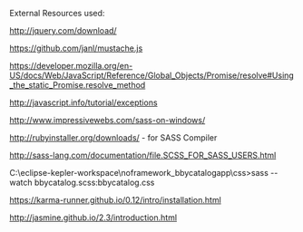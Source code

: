 
External Resources used:

http://jquery.com/download/

https://github.com/janl/mustache.js

https://developer.mozilla.org/en-US/docs/Web/JavaScript/Reference/Global_Objects/Promise/resolve#Using_the_static_Promise.resolve_method

http://javascript.info/tutorial/exceptions


http://www.impressivewebs.com/sass-on-windows/


http://rubyinstaller.org/downloads/  - for SASS Compiler

http://sass-lang.com/documentation/file.SCSS_FOR_SASS_USERS.html


C:\eclipse-kepler-workspace\noframework_bbycatalogapp\css>sass --watch bbycatalog.scss:bbycatalog.css


https://karma-runner.github.io/0.12/intro/installation.html

http://jasmine.github.io/2.3/introduction.html


